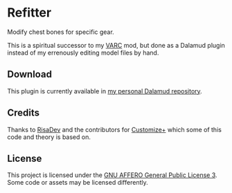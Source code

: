 # Refitter

Modify chest bones for specific gear.

This is a spiritual successor to my [VARC](https://xiv.zone/varc) mod, but done as a Dalamud plugin instead of my errenously editing model files by hand.

## Download

This plugin is currently available in [my personal Dalamud repository](https://github.com/redstrate/DalamudPlugins).

## Credits

Thanks to [RisaDev](https://github.com/RisaDev) and the contributors for [Customize+](https://github.com/Aether-Tools/CustomizePlus) which some of this code and theory is based on.

## License

This project is licensed under the [GNU AFFERO General Public License 3](LICENSE). Some code or assets may be licensed differently.
